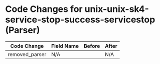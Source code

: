 # Code Changes for unix-unix-sk4-service-stop-success-servicestop (Parser)

| Code Change | Field Name | Before | After |
|-------------|------------|--------|-------|
| removed_parser | N/A |  | N/A |
